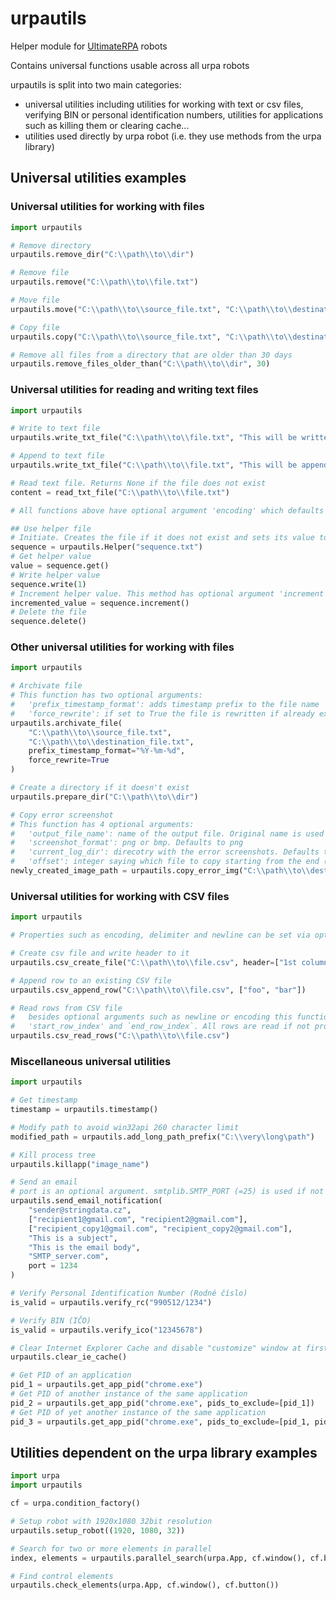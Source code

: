 # urpautils

Helper module for [UltimateRPA](https://www.ultimaterpa.com) robots

Contains universal functions usable across all urpa robots

urpautils is split into two main categories:
- universal utilities including utilities for working with text or csv files, verifying BIN or personal identification numbers,
utilities for applications such as killing them or clearing cache...
- utilities used directly by urpa robot (i.e. they use methods from the urpa library)

## Universal utilities examples
### Universal utilities for working with files
```python
import urpautils

# Remove directory
urpautils.remove_dir("C:\\path\\to\\dir")

# Remove file
urpautils.remove("C:\\path\\to\\file.txt")

# Move file
urpautils.move("C:\\path\\to\\source_file.txt", "C:\\path\\to\\destination_file.txt")

# Copy file
urpautils.copy("C:\\path\\to\\source_file.txt", "C:\\path\\to\\destination_file.txt")

# Remove all files from a directory that are older than 30 days
urpautils.remove_files_older_than("C:\\path\\to\\dir", 30)
```

### Universal utilities for reading and writing text files
```python
import urpautils

# Write to text file
urpautils.write_txt_file("C:\\path\\to\\file.txt", "This will be written to the file", mode="w")

# Append to text file
urpautils.write_txt_file("C:\\path\\to\\file.txt", "This will be appended to the file", mode="a")

# Read text file. Returns None if the file does not exist
content = read_txt_file("C:\\path\\to\\file.txt")

# All functions above have optional argument 'encoding' which defaults to 'utf-8-sig'

## Use helper file
# Initiate. Creates the file if it does not exist and sets its value to 0
sequence = urpautils.Helper("sequence.txt")
# Get helper value
value = sequence.get()
# Write helper value
sequence.write(1)
# Increment helper value. This method has optional argument 'increment' which defaults to 1
incremented_value = sequence.increment()
# Delete the file
sequence.delete()
```

### Other universal utilities for working with files
```python
import urpautils

# Archivate file
# This function has two optional arguments:
#   'prefix_timestamp_format': adds timestamp prefix to the file name
#   'force_rewrite': if set to True the file is rewritten if already exists
urpautils.archivate_file(
    "C:\\path\\to\\source_file.txt",
    "C:\\path\\to\\destination_file.txt",
    prefix_timestamp_format="%Y-%m-%d",
    force_rewrite=True
)

# Create a directory if it doesn't exist
urpautils.prepare_dir("C:\\path\\to\\dir")

# Copy error screenshot
# This function has 4 optional arguments:
#   'output_file_name': name of the output file. Original name is used if None
#   'screenshot_format': png or bmp. Defaults to png
#   'current_log_dir': direcotry with the error screenshots. Defaults to "log\name_of_main_file_RRRR-MM-DD"
#   'offset': integer saying which file to copy starting from the end (0->last file, 1->second last file, ...)
newly_created_image_path = urpautils.copy_error_img("C:\\path\\to\\destination_directory")

```

### Universal utilities for working with CSV files
```python
import urpautils

# Properties such as encoding, delimiter and newline can be set via optional arguments with corresponding name

# Create csv file and write header to it
urpautils.csv_create_file("C:\\path\\to\\file.csv", header=["1st column", "2nd column"])

# Append row to an existing CSV file
urpautils.csv_append_row("C:\\path\\to\\file.csv", ["foo", "bar"])

# Read rows from CSV file
#   besides optional arguments such as newline or encoding this function has two more arguments:
#   'start_row_index' and `end_row_index`. All rows are read if not provided
urpautils.csv_read_rows("C:\\path\\to\\file.csv")

```

### Miscellaneous universal utilities
```python
import urpautils

# Get timestamp
timestamp = urpautils.timestamp()

# Modify path to avoid win32api 260 character limit
modified_path = urpautils.add_long_path_prefix("C:\\very\long\path")

# Kill process tree
urpautils.killapp("image_name")

# Send an email
# port is an optional argument. smtplib.SMTP_PORT (=25) is used if not provided
urpautils.send_email_notification(
    "sender@stringdata.cz",
    ["recipient1@gmail.com", "recipient2@gmail.com"],
    ["recipient_copy1@gmail.com", "recipient_copy2@gmail.com"],
    "This is a subject",
    "This is the email body",
    "SMTP_server.com",
    port = 1234
)

# Verify Personal Identification Number (Rodné číslo)
is_valid = urpautils.verify_rc("990512/1234")

# Verify BIN (IČO)
is_valid = urpautils.verify_ico("12345678")

# Clear Internet Explorer Cache and disable "customize" window at first run
urpautils.clear_ie_cache()

# Get PID of an application
pid_1 = urpautils.get_app_pid("chrome.exe")
# Get PID of another instance of the same application
pid_2 = urpautils.get_app_pid("chrome.exe", pids_to_exclude=[pid_1])
# Get PID of yet another instance of the same application
pid_3 = urpautils.get_app_pid("chrome.exe", pids_to_exclude=[pid_1, pid_2])

```

## Utilities dependent on the urpa library examples
```python
import urpa
import urpautils

cf = urpa.condition_factory()

# Setup robot with 1920x1080 32bit resolution
urpautils.setup_robot((1920, 1080, 32))

# Search for two or more elements in parallel
index, elements = urpautils.parallel_search(urpa.App, cf.window(), cf.button())

# Find control elements
urpautils.check_elements(urpa.App, cf.window(), cf.button())

```